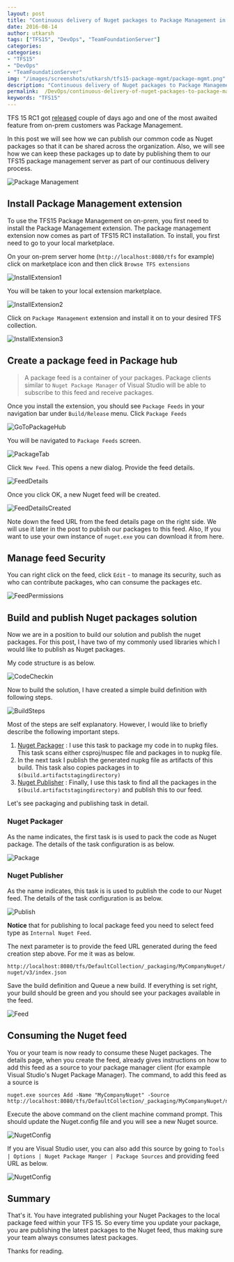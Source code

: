 ```yaml
---
layout: post
title: "Continuous delivery of Nuget packages to Package Management in TFS15 RC1"
date: 2016-08-14
author: utkarsh 
tags: ["TFS15", "DevOps", "TeamFoundationServer"]
categories:
categories:
- "TFS15"
- "DevOps"
- "TeamFoundationServer"
img: "/images/screenshots/utkarsh/tfs15-package-mgmt/package-mgmt.png"
description: "Continuous delivery of Nuget packages to Package Management in TFS 15 RC1"
permalink:  /DevOps/continuous-delivery-of-nuget-packages-to-package-management-in-tfs15rc1
keywords: "TFS15"
---
```


TFS 15 RC1 got [released](https://blogs.msdn.microsoft.com/bharry/2016/08/08/tfs-15-rc1-is-available/) couple of days ago and one of the most awaited feature from on-prem customers was Package Management. 

In this post we will see how we can publish our common code as Nuget packages so that it can be shared across the organization. Also, we will see how we can keep these packages up to date by publishing them to our TFS15 package management server as part of our continuous delivery process.

<!--more-->

![Package Management](/images/screenshots/utkarsh/tfs15-package-mgmt/package-mgmt.png)

## Install Package Management extension ##

To use the TFS15 Package Management on on-prem, you first need to install the Package Management extension. The package management extension now comes as part of TFS15 RC1 installation. To install, you first need to go to your local marketplace.

On your on-prem server home (`http://localhost:8080/tfs` for example) click on marketplace icon and then click `Browse TFS extensions`

![InstallExtension1](/images/screenshots/utkarsh/tfs15-package-mgmt/install-ext-1.png)

You will be taken to your local extension marketplace.

![InstallExtension2](/images/screenshots/utkarsh/tfs15-package-mgmt/install-ext-2.png)

Click on `Package Management` extension and install it on to your desired  TFS collection.

![InstallExtension3](/images/screenshots/utkarsh/tfs15-package-mgmt/install-ext-3.png)

## Create a package feed in Package hub ##

> A package feed is a container of your packages. Package clients similar to `Nuget Package Manager` of Visual Studio will be able to subscribe to this feed and receive packages. 

Once you install the extension, you should see `Package Feeds` in your navigation bar under `Build/Release` menu. Click `Package Feeds`

![GoToPackageHub](/images/screenshots/utkarsh/tfs15-package-mgmt/goto-package.png)

You will be navigated to `Package Feeds` screen.

![PackageTab](/images/screenshots/utkarsh/tfs15-package-mgmt/package-tab.png)

Click `New Feed`. This opens a new dialog. Provide the feed details.

![FeedDetails](/images/screenshots/utkarsh/tfs15-package-mgmt/new-feed.png)

Once you click OK, a new Nuget feed will be created.

![FeedDetailsCreated](/images/screenshots/utkarsh/tfs15-package-mgmt/new-feed-created.png)

Note down the feed URL from the feed details page on the right side. We will use it later in the post to publish our packages to this feed. Also, If you want to use your own instance of `nuget.exe` you can download it from here.

## Manage feed Security ##

You can right click on the feed, click `Edit` - to manage its security, such as who can contribute packages, who can consume the packages etc.

![FeedPermissions](/images/screenshots/utkarsh/tfs15-package-mgmt/feed-permissions.png)


## Build and publish Nuget packages solution ##

Now we are in a position to build our solution and publish the nuget packages. For this post, I have two of my commonly used libraries which I would like to publish as Nuget packages.

My code structure is as below.

![CodeCheckin](/images/screenshots/utkarsh/tfs15-package-mgmt/code-checkin.png)

Now to build the solution, I have created a simple build definition with following steps.

![BuildSteps](/images/screenshots/utkarsh/tfs15-package-mgmt/build-steps.png)

Most of the steps are self explanatory. However, I would like to briefly describe the following important steps.

1. [Nuget Packager](https://www.visualstudio.com/en-us/docs/build/steps/package/nuget-packager) : I use this task to package my code in to nupkg files. This task scans either csproj/nuspec file and packages in to nupkg file.
2. In the next task I publish the generated nupkg file as artifacts of this build. This task also copies packages in to `$(build.artifactstagingdirectory)`
3. [Nuget Publisher](https://www.visualstudio.com/docs/build/steps/package/nuget-publisher) : Finally, I use this task to find all the packages in the `$(build.artifactstagingdirectory)` and publish this to our feed.

Let's see packaging and publishing task in detail.

### Nuget Packager ###
As the name indicates, the first task is is used to pack the code as Nuget package. The details of the task configuration is as below.

![Package](/images/screenshots/utkarsh/tfs15-package-mgmt/nuget-packager.png)

### Nuget Publisher ###
As the name indicates, this task is is used to publish the code to our Nuget feed. The details of the task configuration is as below.

![Publish](/images/screenshots/utkarsh/tfs15-package-mgmt/nuget-publisher.png)

**Notice** that for publishing to local package feed you need to select feed type as `Internal Nuget Feed`.

The next parameter is to provide the feed URL generated during the feed creation step above. For me it was as below.

`http://localhost:8080/tfs/DefaultCollection/_packaging/MyCompanyNuget/nuget/v3/index.json`

Save the build definition and Queue a new build. If everything is set right, your build should be green and you should see your packages available in the feed.

![Feed](/images/screenshots/utkarsh/tfs15-package-mgmt/feed.png)

## Consuming the Nuget feed ##

You or your team is now ready to consume these Nuget packages. The details page, when you create the feed, already gives instructions on how to add this feed as a source to your package manager client (for example Visual Studio's Nuget Package Manager). The command, to add this feed as a source is

```shell
nuget.exe sources Add -Name "MyCompanyNuget" -Source http://localhost:8080/tfs/DefaultCollection/_packaging/MyCompanyNuget/nuget/v3/index.json
``` 

Execute the above command on the client machine command prompt. This should update the Nuget.config file and you will see a new Nuget source.

![NugetConfig](/images/screenshots/utkarsh/tfs15-package-mgmt/nuget-config.png)

If you are Visual Studio user, you can also add this source by going to `Tools | Options | Nuget Package Manger | Package Sources` and providing feed URL as below.

![NugetConfig](/images/screenshots/utkarsh/tfs15-package-mgmt/vs-nuget-source.png)

## Summary ##

That's it. You have integrated publishing your Nuget Packages to the local package feed within your TFS 15. So every time you update your package, you are publishing the latest packages to the Nuget feed, thus making sure your team always consumes latest packages.

Thanks for reading.